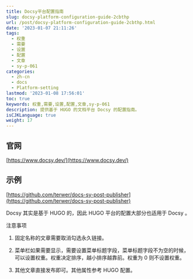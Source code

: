 ```yaml
---
title: Docsy平台配置指南
slug: docsy-platform-configuration-guide-2cbthp
url: /post/docsy-platform-configuration-guide-2cbthp.html
date: '2023-01-07 21:11:26'
tags:
  - 权重
  - 需要
  - 设置
  - 配置
  - 文章
  - sy-p-061
categories:
  - zh-cn
  - docs
  - Platform-setting
lastmod: '2023-01-08 17:56:01'
toc: true
keywords: 权重,需要,设置,配置,文章,sy-p-061
description: 提供基于 HUGO 的文档平台 Docsy 的配置指南。
isCJKLanguage: true
weight: 17
---
```


## 官网

[https://www.docsy.dev/](https://www.docsy.dev/)

## 示例

[https://github.com/terwer/docs-sy-post-publisher](https://github.com/terwer/docs-sy-post-publisher)

Docsy 其实是基于 HUGO 的，因此 HUGO 平台的配置大部分也适用于 Docsy 。

注意事项

1. 固定名称的文章需要取消勾选永久链接。

2. 菜单栏如果需要显示，需要设置菜单标题字段，菜单标题字段不为空的时候，可以设置权重。权重决定排序，越小排序越靠前。权重为 0 则不设置权重。

3. 其他文章直接发布即可。其他属性参考 HUGO 配置。
